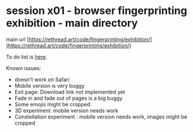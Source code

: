 # session x01 - browser fingerprinting exhibition - main directory

main url [https://rethread.art/code/fingerprinting/exhibition/](https://rethread.art/code/fingerprinting/exhibition/)

To do list is [here](https://github.com/castor-software/rethread/issues/22).

Known issues:
* doesn't work on Safari
* Mobile version is very buggy
* Exit page: Download link not implemented yet
* Fade in and fade out of pages is a big buggy
* Some emojis might be cropped.
* 3D experiment: mobile version needs work
* Constellation experiment : mobile version needs work, images might be cropped




